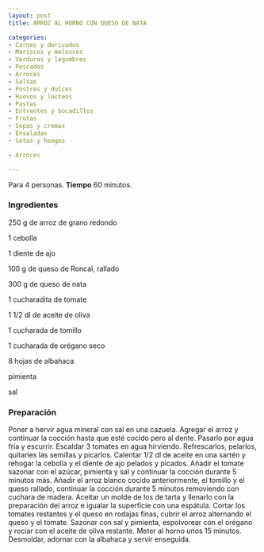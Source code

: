 ```yaml
---
layout: post
title: ARROZ AL HORNO CON QUESO DE NATA

categories:
- Carnes y derivados
- Mariscos y moluscos
- Verduras y legumbres
- Pescados
- Arroces
- Salsas
- Postres y dulces
- Huevos y lacteos
- Pastas
- Entrantes y bocadillos
- Frutas
- Sopas y cremas
- Ensaladas
- Setas y hongos

- Arroces

---
```


Para 4 personas.
<b>Tiempo</b> 60 minutos.

<h3>Ingredientes</h3>

250 g de arroz de grano redondo

1 cebolla

1 diente de ajo

100 g de queso de Roncal, rallado

300 g de queso de nata

1 cucharadita de tomate

1 1/2 dl de aceite de oliva

1 cucharada de tomillo

1 cucharada de orégano seco

8 hojas de albahaca

pimienta

sal

<h3>Preparación</h3>

Poner a hervir agua mineral con sal en una cazuela. Agregar el arroz y continuar la cocción hasta que esté cocido pero al dente. Pasarlo por agua fría y escurrir. Escaldar 3 tomates en agua hirviendo. Refrescarlos, pelarlos, quitarles las semillas y picarlos. Calentar 1/2 dl de aceite en una sartén y rehogar la cebolla y el diente de ajo pelados y picados. Añadir el tomate sazonar con el azúcar, pimienta y sal y continuar la cocción durante 5 minutos más. Añadir el arroz blanco cocido anteriormente, el tomillo y el queso rallado, continuar la cocción durante 5 minutos removiendo con cuchara de madera. Aceitar un molde de los de tarta y llenarlo con la preparación del arroz e igualar la superficie con una espátula. Cortar los tomates restantes y el queso en rodajas finas, cubrir el arroz alternando el queso y el tomate. Sazonar con sal y pimienta, espolvorear con el orégano y rociar con el aceite de oliva restante. Meter al horno unos 15 minutos. Desmoldar, adornar con la albahaca y servir enseguida.

